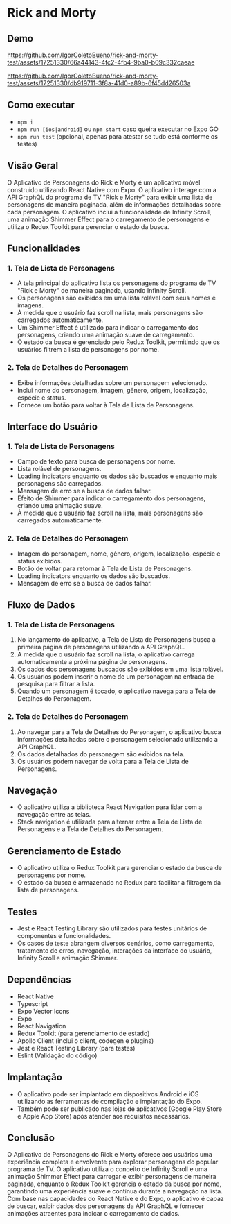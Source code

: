 # Rick and Morty

## Demo

https://github.com/IgorColetoBueno/rick-and-morty-test/assets/17251330/66a44143-4fc2-4fb4-9ba0-b09c332caeae

https://github.com/IgorColetoBueno/rick-and-morty-test/assets/17251330/db919711-3f8a-41d0-a89b-6f45dd26503a



## Como executar

- ```npm i```
- ```npm run [ios|android]``` ou ```npm start``` caso queira executar no Expo GO 
- ```npm run test``` (opcional, apenas para atestar se tudo está conforme os testes)

## Visão Geral

O Aplicativo de Personagens do Rick e Morty é um aplicativo móvel construído utilizando React Native com Expo. O aplicativo interage com a API GraphQL do programa de TV "Rick e Morty" para exibir uma lista de personagens de maneira paginada, além de informações detalhadas sobre cada personagem. O aplicativo inclui a funcionalidade de Infinity Scroll, uma animação Shimmer Effect para o carregamento de personagens e utiliza o Redux Toolkit para gerenciar o estado da busca.

## Funcionalidades

### 1. Tela de Lista de Personagens

- A tela principal do aplicativo lista os personagens do programa de TV "Rick e Morty" de maneira paginada, usando Infinity Scroll.
- Os personagens são exibidos em uma lista rolável com seus nomes e imagens.
- À medida que o usuário faz scroll na lista, mais personagens são carregados automaticamente.
- Um Shimmer Effect é utilizado para indicar o carregamento dos personagens, criando uma animação suave de carregamento.
- O estado da busca é gerenciado pelo Redux Toolkit, permitindo que os usuários filtrem a lista de personagens por nome.

### 2. Tela de Detalhes do Personagem

- Exibe informações detalhadas sobre um personagem selecionado.
- Inclui nome do personagem, imagem, gênero, origem, localização, espécie e status.
- Fornece um botão para voltar à Tela de Lista de Personagens.

## Interface do Usuário

### 1. Tela de Lista de Personagens

- Campo de texto para busca de personagens por nome.
- Lista rolável de personagens.
- Loading indicators enquanto os dados são buscados e enquanto mais personagens são carregados.
- Mensagem de erro se a busca de dados falhar.
- Efeito de Shimmer para indicar o carregamento dos personagens, criando uma animação suave.
- À medida que o usuário faz scroll na lista, mais personagens são carregados automaticamente.

### 2. Tela de Detalhes do Personagem

- Imagem do personagem, nome, gênero, origem, localização, espécie e status exibidos.
- Botão de voltar para retornar à Tela de Lista de Personagens.
- Loading indicators enquanto os dados são buscados.
- Mensagem de erro se a busca de dados falhar.

## Fluxo de Dados

### 1. Tela de Lista de Personagens

1. No lançamento do aplicativo, a Tela de Lista de Personagens busca a primeira página de personagens utilizando a API GraphQL.
2. A medida que o usuário faz scroll na lista, o aplicativo carrega automaticamente a próxima página de personagens.
3. Os dados dos personagens buscados são exibidos em uma lista rolável.
4. Os usuários podem inserir o nome de um personagem na entrada de pesquisa para filtrar a lista.
5. Quando um personagem é tocado, o aplicativo navega para a Tela de Detalhes do Personagem.

### 2. Tela de Detalhes do Personagem

1. Ao navegar para a Tela de Detalhes do Personagem, o aplicativo busca informações detalhadas sobre o personagem selecionado utilizando a API GraphQL.
2. Os dados detalhados do personagem são exibidos na tela.
3. Os usuários podem navegar de volta para a Tela de Lista de Personagens.

## Navegação

- O aplicativo utiliza a biblioteca React Navigation para lidar com a navegação entre as telas.
- Stack navigation é utilizada para alternar entre a Tela de Lista de Personagens e a Tela de Detalhes do Personagem.

## Gerenciamento de Estado

- O aplicativo utiliza o Redux Toolkit para gerenciar o estado da busca de personagens por nome.
- O estado da busca é armazenado no Redux para facilitar a filtragem da lista de personagens.

## Testes

- Jest e React Testing Library são utilizados para testes unitários de componentes e funcionalidades.
- Os casos de teste abrangem diversos cenários, como carregamento, tratamento de erros, navegação, interações da interface do usuário, Infinity Scroll e animação Shimmer.

## Dependências

- React Native
- Typescript
- Expo Vector Icons
- Expo
- React Navigation
- Redux Toolkit (para gerenciamento de estado)
- Apollo Client (inclui o client, codegen e plugins)
- Jest e React Testing Library (para testes)
- Eslint (Validação do código)

## Implantação

- O aplicativo pode ser implantado em dispositivos Android e iOS utilizando as ferramentas de compilação e implantação do Expo.
- Também pode ser publicado nas lojas de aplicativos (Google Play Store e Apple App Store) após atender aos requisitos necessários.

## Conclusão

O Aplicativo de Personagens do Rick e Morty oferece aos usuários uma experiência completa e envolvente para explorar personagens do popular programa de TV. O aplicativo utiliza o conceito de Infinity Scroll e uma animação Shimmer Effect para carregar e exibir personagens de maneira paginada, enquanto o Redux Toolkit gerencia o estado da busca por nome, garantindo uma experiência suave e contínua durante a navegação na lista. Com base nas capacidades do React Native e do Expo, o aplicativo é capaz de buscar, exibir dados dos personagens da API GraphQL e fornecer animações atraentes para indicar o carregamento de dados.
